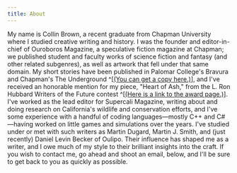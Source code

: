 ```yaml
---
title: About
---
```


My name is Collin Brown, a recent graduate from Chapman University where I studied creative writing and history. I was the founder and editor-in-chief of Ouroboros Magazine, a speculative fiction magazine at Chapman; we published student and faculty works of science fiction and fantasy (and other related subgenres), as well as artwork that fell under that same domain. My short stories have been published in Palomar College's Bravura and Chapman's The Underground ^[[(You can get a copy here.)](https://www.amazon.com/Underground-Experimental-Zine-Chapman-University/dp/1720503508)], and I've received an honorable mention for my piece, "Heart of Ash," from the L. Ron Hubbard Writers of the Future contest ^[[(Here is a link to the award page.)](https://www.writersofthefuture.com/writers-of-the-future-4th-quarter-standings-for-year-35/)]. I've worked as the lead editor for Supercali Magazine, writing about and doing research on California's wildlife and conservation efforts, and I've some experience with a handful of coding languages—mostly C++ and C#—having worked on little games and simulations over the years. I've studied under or met with such writers as Martin Dugard, Martin J. Smith, and (just recently) Daniel Levin Becker of Oulipo. Their influence has shaped me as a writer, and I owe much of my style to their brilliant insights into the craft. If you wish to contact me, go ahead and shoot an email, below, and I'll be sure to get back to you as quickly as possible.
